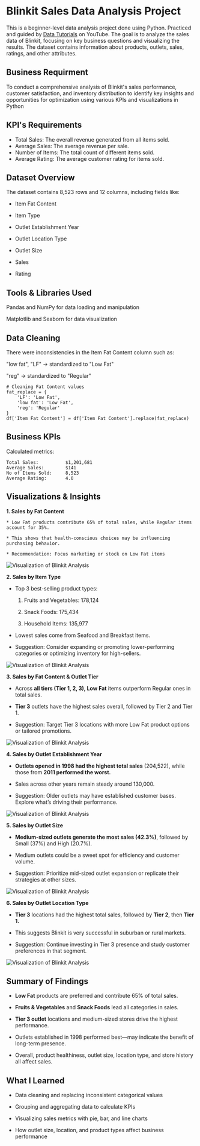 # Blinkit Sales Data Analysis Project

This is a beginner-level data analysis project done using Python. Practiced and guided by [Data Tutorials](https://www.youtube.com/@datatutorials1) on YouTube. The goal is to analyze the sales data of Blinkit, focusing on key business questions and visualizing the results. The dataset contains information about products, outlets, sales, ratings, and other attributes.

## Business Requirment

To conduct a comprehensive analysis of Blinkit's sales performance, customer satisfaction, and inventory distribution to identify key insights and opportunities for optimization using various KPIs and visualizations in Python

## KPI's Requirements

* Total Sales: The overall revenue generated from all items sold.
* Average Sales: The average revenue per sale.
* Number of Items: The total count of different items sold.
* Average Rating: The average customer rating for items sold. 

## Dataset Overview

The dataset contains 8,523 rows and 12 columns, including fields like:

* Item Fat Content

* Item Type

* Outlet Establishment Year

* Outlet Location Type

* Outlet Size

* Sales

* Rating

## Tools & Libraries Used

Pandas and NumPy for data loading and manipulation

Matplotlib and Seaborn for data visualization

## Data Cleaning

There were inconsistencies in the Item Fat Content column such as:

"low fat", "LF" -> standardized to "Low Fat"

"reg" -> standardized to "Regular"

```
# Cleaning Fat Content values
fat_replace = {
    'LF': 'Low Fat',
    'low fat': 'Low Fat',
    'reg': 'Regular'
}
df['Item Fat Content'] = df['Item Fat Content'].replace(fat_replace)
```

## Business KPIs

Calculated metrics:

```
Total Sales:          $1,201,681
Average Sales:        $141
No of Items Sold:     8,523
Average Rating:       4.0
```

## Visualizations & Insights

**1. Sales by Fat Content** 

    * Low Fat products contribute 65% of total sales, while Regular items account for 35%.

    * This shows that health-conscious choices may be influencing purchasing behavior.

    * Recommendation: Focus marketing or stock on Low Fat items

![Visualization of Blinkit Analysis](images/Sales_by_Fat_Content.png)

**2. Sales by Item Type**

* Top 3 best-selling product types:

    1. Fruits and Vegetables: 178,124

    2. Snack Foods: 175,434

    3. Household Items: 135,977

* Lowest sales come from Seafood and Breakfast items.

* Suggestion: Consider expanding or promoting lower-performing categories or optimizing inventory for high-sellers.

![Visualization of Blinkit Analysis](images/Sales_By_Item_Type.png)

**3. Sales by Fat Content & Outlet Tier**

* Across **all tiers (Tier 1, 2, 3), Low Fat** items outperform Regular ones in total sales.

* **Tier 3** outlets have the highest sales overall, followed by Tier 2 and Tier 1.

* Suggestion: Target Tier 3 locations with more Low Fat product options or tailored promotions.

![Visualization of Blinkit Analysis](images/Outlet_Tier_By_Item_Fat_Content.png)

**4. Sales by Outlet Establishment Year**

* **Outlets opened in 1998 had the highest total sales** (204,522), while those from **2011 performed the worst.**

* Sales across other years remain steady around 130,000.

* Suggestion: Older outlets may have established customer bases. Explore what’s driving their performance.

![Visualization of Blinkit Analysis](images/Outlet_Establishment.png)

**5. Sales by Outlet Size**

* **Medium-sized outlets generate the most sales (42.3%)**, followed by Small (37%) and High (20.7%).

* Medium outlets could be a sweet spot for efficiency and customer volume.

* Suggestion: Prioritize mid-sized outlet expansion or replicate their strategies at other sizes.

![Visualization of Blinkit Analysis](images/Sales_By_Outlet_Size.png)

**6. Sales by Outlet Location Type**

* **Tier 3** locations had the highest total sales, followed by **Tier 2**, then **Tier 1.**

* This suggests Blinkit is very successful in suburban or rural markets.

* Suggestion: Continue investing in Tier 3 presence and study customer preferences in that segment.

![Visualization of Blinkit Analysis](images/Sales_By_Outlet_Location_Type.png)

## Summary of Findings

* **Low Fat** products are preferred and contribute 65% of total sales.

* **Fruits & Vegetables** and **Snack Foods** lead all categories in sales.

* **Tier 3 outlet** locations and medium-sized stores drive the highest performance.

* Outlets established in 1998 performed best—may indicate the benefit of long-term presence.

* Overall, product healthiness, outlet size, location type, and store history all affect sales.

## What I Learned

* Data cleaning and replacing inconsistent categorical values

* Grouping and aggregating data to calculate KPIs

* Visualizing sales metrics with pie, bar, and line charts

* How outlet size, location, and product types affect business performance